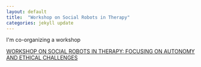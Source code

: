 ```yaml
---
layout: default
title:  "Workshop on Social Robots in Therapy"
categories: jekyll update
---
```



I'm co-organizing a workshop

[WORKSHOP ON SOCIAL ROBOTS IN THERAPY: FOCUSING ON AUTONOMY AND ETHICAL CHALLENGES](https://sites.google.com/view/srec18/home)

